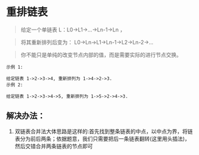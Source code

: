 # 重排链表

> 给定一个单链表 L：L0→L1→…→Ln-1→Ln ，

> 将其重新排列后变为： L0→Ln→L1→Ln-1→L2→Ln-2→…

> 你不能只是单纯的改变节点内部的值，而是需要实际的进行节点交换。


```
示例 1:

给定链表 1->2->3->4, 重新排列为 1->4->2->3.
示例 2:

给定链表 1->2->3->4->5, 重新排列为 1->5->2->4->3.
```

## 解决办法：
1. 双链表合并法大体思路是这样的:首先找到整条链表的中点，以中点为界，将链表分为前后两条；依据题意，我们只需要把后一条链表翻转(这里用头插法)，然后交错合并两条链表的节点即可
